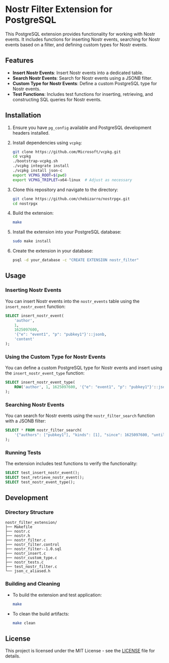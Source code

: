 # Nostr Filter Extension for PostgreSQL

This PostgreSQL extension provides functionality for working with Nostr events. It includes functions for inserting Nostr events, searching for Nostr events based on a filter, and defining custom types for Nostr events.

## Features

- **Insert Nostr Events**: Insert Nostr events into a dedicated table.
- **Search Nostr Events**: Search for Nostr events using a JSONB filter.
- **Custom Type for Nostr Events**: Define a custom PostgreSQL type for Nostr events.
- **Test Functions**: Includes test functions for inserting, retrieving, and constructing SQL queries for Nostr events.

## Installation

1. Ensure you have `pg_config` available and PostgreSQL development headers installed.
2. Install dependencies using `vcpkg`:

    ```sh
    git clone https://github.com/Microsoft/vcpkg.git
    cd vcpkg
    ./bootstrap-vcpkg.sh
    ./vcpkg integrate install
    ./vcpkg install json-c
    export VCPKG_ROOT=$(pwd)
    export VCPKG_TRIPLET=x64-linux  # Adjust as necessary
    ```

3. Clone this repository and navigate to the directory:

    ```sh
    git clone https://github.com/chebizarro/nostrpgx.git
    cd nostrpgx
    ```

4. Build the extension:

    ```sh
    make
    ```

5. Install the extension into your PostgreSQL database:

    ```sh
    sudo make install
    ```

6. Create the extension in your database:

    ```sh
    psql -d your_database -c "CREATE EXTENSION nostr_filter"
    ```

## Usage

### Inserting Nostr Events

You can insert Nostr events into the `nostr_events` table using the `insert_nostr_event` function:

```sql
SELECT insert_nostr_event(
    'author', 
    1, 
    1625097600, 
    '{"e": "event1", "p": "pubkey1"}'::jsonb, 
    'content'
);
```

### Using the Custom Type for Nostr Events

You can define a custom PostgreSQL type for Nostr events and insert using the `insert_nostr_event_type` function:

```sql
SELECT insert_nostr_event_type(
    ROW('author', 1, 1625097600, '{"e": "event1", "p": "pubkey1"}'::jsonb, 'content')::nostr_event
);
```

### Searching Nostr Events

You can search for Nostr events using the `nostr_filter_search` function with a JSONB filter:

```sql
SELECT * FROM nostr_filter_search(
    '{"authors": ["pubkey1"], "kinds": [1], "since": 1625097600, "until": 1625097700, "tags": {"e": "event1"}}'::jsonb
);
```

### Running Tests

The extension includes test functions to verify the functionality:

```sql
SELECT test_insert_nostr_event();
SELECT test_retrieve_nostr_event();
SELECT test_nostr_event_type();
```

## Development

### Directory Structure

```
nostr_filter_extension/
├── Makefile
├── nostr.c
├── nostr.h
├── nostr_filter.c
├── nostr_filter.control
├── nostr_filter--1.0.sql
├── nostr_insert.c
├── nostr_custom_type.c
├── nostr_tests.c
├── test_nostr_filter.c
└── json_c_aliased.h
```

### Building and Cleaning

- To build the extension and test application:

    ```sh
    make
    ```

- To clean the build artifacts:

    ```sh
    make clean
    ```

## License

This project is licensed under the MIT License - see the [LICENSE](LICENSE) file for details.
